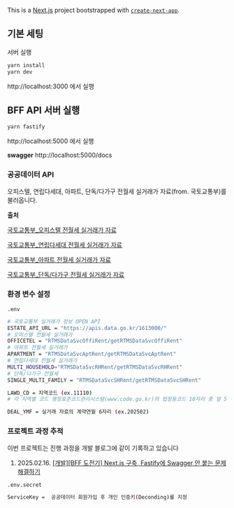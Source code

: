 This is a [Next.js](https://nextjs.org) project bootstrapped with [`create-next-app`](https://nextjs.org/docs/app/api-reference/cli/create-next-app).

## 기본 세팅

서버 실행

```bash
yarn install
yarn dev
```

http://localhost:3000 에서 실행

## BFF API 서버 실행

```bash
yarn fastify
```

http://localhost:5000 에서 실행

**swagger** http://localhost:5000/docs


### 공공데이터 API

오피스텔, 연립다세대, 아파트, 단독/다가구 전월세 실거래가 자료(from. 국토교통부)를 불러옵니다. 

**출처**

[국토교통부_오피스텔 전월세 실거래가 자료](https://www.data.go.kr/tcs/dss/selectApiDataDetailView.do?publicDataPk=15126475)

[국토교통부_연립다세대 전월세 실거래가 자료](https://www.data.go.kr/tcs/dss/selectApiDataDetailView.do?publicDataPk=15126473)

[국토교통부_아파트 전월세 실거래가 자료](https://www.data.go.kr/tcs/dss/selectApiDataDetailView.do?publicDataPk=15126474)

[국토교통부_단독/다가구 전월세 실거래가 자료](https://www.data.go.kr/tcs/dss/selectApiDataDetailView.do?publicDataPk=15126472)

### 환경 변수 설정

`.env`
```bash
# 국토교통부 실거래가 정보 OPEN API
ESTATE_API_URL = "https://apis.data.go.kr/1613000/"
# 오피스텔 전월세 실거래가
OFFICETEL = "RTMSDataSvcOffiRent/getRTMSDataSvcOffiRent"
# 아파트 전월세 실거래가
APARTMENT = "RTMSDataSvcAptRent/getRTMSDataSvcAptRent"
# 연립다세대 전월세 실거래가
MULTI_HOUSEHOLD="RTMSDataSvcRHRent/getRTMSDataSvcRHRent"
# 단독/다가구 전월세
SINGLE_MULTI_FAMILY = "RTMSDataSvcSHRent/getRTMSDataSvcSHRent"

LAWD_CD = 지역코드 (ex.11110)
# 각 지역별 코드 행정표준코드관리시스템(www.code.go.kr)의 법정동코드 10자리 중 앞 5자리

DEAL_YMF = 실거래 자료의 계약연월 6자리 (ex.202502)
```

### 프로젝트 과정 추적

이번 프로젝트는 진행 과정을 개발 블로그에 같이 기록하고 있습니다

1. 2025.02.16.
[[개발][BFF 도전기] Next.js 구축, Fastify에 Swagger 안 붙는 문제 해결하기](https://developer-dreamer.tistory.com/172)

`.env.secret`
```bash
ServiceKey =  공공데이터 회원가입 후 개인 인증키(Deconding)를 지정
```
